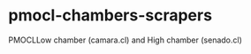 pmocl-chambers-scrapers
=======================

PMOCLLow chamber (camara.cl) and High chamber (senado.cl)
